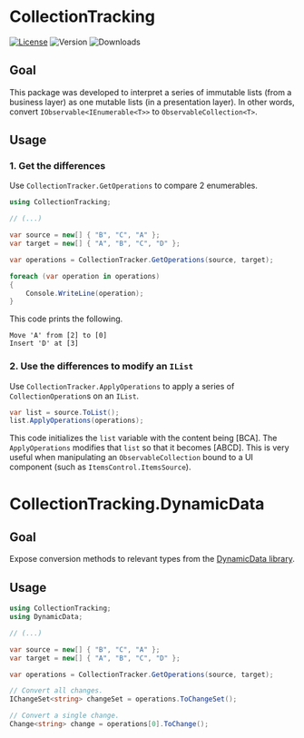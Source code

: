 # CollectionTracking

[![License](https://img.shields.io/badge/License-Apache%202.0-blue.svg?style=flat-square)](LICENSE) ![Version](https://img.shields.io/nuget/v/CollectionTracking?style=flat-square) ![Downloads](https://img.shields.io/nuget/dt/CollectionTracking?style=flat-square)

## Goal
This package was developed to interpret a series of immutable lists (from a business layer) as one mutable lists (in a presentation layer).
In other words, convert `IObservable<IEnumerable<T>>` to `ObservableCollection<T>`.

## Usage

### 1. Get the differences
Use `CollectionTracker.GetOperations` to compare 2 enumerables.

```csharp
using CollectionTracking;

// (...)

var source = new[] { "B", "C", "A" };
var target = new[] { "A", "B", "C", "D" };

var operations = CollectionTracker.GetOperations(source, target);

foreach (var operation in operations)
{
	Console.WriteLine(operation);
}
```

This code prints the following.
```
Move 'A' from [2] to [0]
Insert 'D' at [3]
```

### 2. Use the differences to modify an `IList`

Use `CollectionTracker.ApplyOperations` to apply a series of `CollectionOperation`s on an `IList`.

```csharp
var list = source.ToList();
list.ApplyOperations(operations);
```

This code initializes the `list` variable with the content being [BCA].
The `ApplyOperations` modifies that `list` so that it becomes [ABCD].
This is very useful when manipulating an `ObservableCollection` bound to a UI component (such as `ItemsControl.ItemsSource`).

# CollectionTracking.DynamicData

## Goal
Expose conversion methods to relevant types from the [DynamicData library](https://github.com/reactivemarbles/DynamicData).

## Usage

```csharp
using CollectionTracking;
using DynamicData;

// (...)

var source = new[] { "B", "C", "A" };
var target = new[] { "A", "B", "C", "D" };

var operations = CollectionTracker.GetOperations(source, target);

// Convert all changes.
IChangeSet<string> changeSet = operations.ToChangeSet();

// Convert a single change.
Change<string> change = operations[0].ToChange();
```
